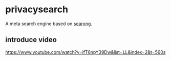 # privacysearch

A meta search engine based on [searxng](https://github.com/searxng).

## introduce video
https://www.youtube.com/watch?v=ifT6npY39Dw&list=LL&index=2&t=560s
